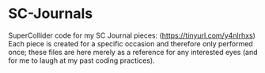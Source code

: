 # SC-Journals
SuperCollider code for my SC Journal pieces: (https://tinyurl.com/y4nlrhxs)
Each piece is created for a specific occasion and therefore only performed once; these files are here merely as a reference for any interested eyes (and for me to laugh at my past coding practices). 
